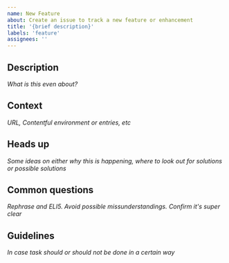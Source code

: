 ```yaml
---
name: New Feature
about: Create an issue to track a new feature or enhancement
title: '{brief description}'
labels: 'feature'
assignees: ''
---
```


## Description

_What is this even about?_

## Context

_URL, Contentful environment or entries, etc_

## Heads up

_Some ideas on either why this is happening, where to look out for solutions or possible solutions_

## Common questions

_Rephrase and ELI5. Avoid possible missunderstandings. Confirm it's super clear_

## Guidelines

_In case task should or should not be done in a certain way_